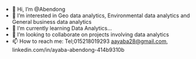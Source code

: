 - 👋 Hi, I’m @Abendong
- 👀 I’m interested in Geo data analytics, Environmental data analytics and General business data analytics
- 🌱 I’m currently learning Data Analytics...
- 💞️ I’m looking to collaborate on projects involving data analytics
- 📫 How to reach me:
      Tel;015218019293 
      aayaba28@gmail.com, 
      linkedin.com/in/ayaba-abendong-414b9310b

<!---
Abendong/Abendong is a ✨ special ✨ repository because its `README.md` (this file) appears on your GitHub profile.
You can click the Preview link to take a look at your changes.
--->
